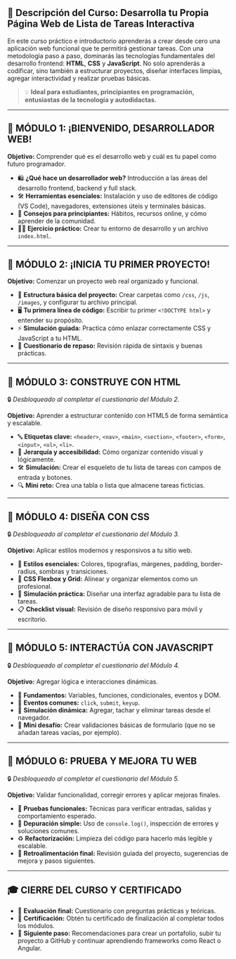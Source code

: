 ## 📘 Descripción del Curso: **Desarrolla tu Propia Página Web de Lista de Tareas Interactiva**

En este curso práctico e introductorio aprenderás a crear desde cero una aplicación web funcional que te permitirá gestionar tareas. Con una metodología paso a paso, dominarás las tecnologías fundamentales del desarrollo frontend: **HTML**, **CSS** y **JavaScript**. No solo aprenderás a codificar, sino también a estructurar proyectos, diseñar interfaces limpias, agregar interactividad y realizar pruebas básicas.

> 💡 **Ideal para estudiantes, principiantes en programación, entusiastas de la tecnología y autodidactas.**

---

## 🔷 MÓDULO 1: **¡BIENVENIDO, DESARROLLADOR WEB!**
**Objetivo:** Comprender qué es el desarrollo web y cuál es tu papel como futuro programador.

- 🛍 **¿Qué hace un desarrollador web?** Introducción a las áreas del desarrollo frontend, backend y full stack.
- 🛠 **Herramientas esenciales:** Instalación y uso de editores de código (VS Code), navegadores, extensiones úteis y terminales básicas.
- 💬 **Consejos para principiantes:** Hábitos, recursos online, y cómo aprender de la comunidad.
- 🧑‍💻 **Ejercicio práctico:** Crear tu entorno de desarrollo y un archivo `index.html`.

---

## 🔷 MÓDULO 2: **¡INICIA TU PRIMER PROYECTO!**
**Objetivo:** Comenzar un proyecto web real organizado y funcional.

- 📁 **Estructura básica del proyecto:** Crear carpetas como `/css`, `/js`, `/images`, y configurar tu archivo principal.
- 🖥️ **Tu primera línea de código:** Escribir tu primer `<!DOCTYPE html>` y entender su propósito.
- ⚡ **Simulación guiada:** Practica cómo enlazar correctamente CSS y JavaScript a tu HTML.
- 📝 **Cuestionario de repaso:** Revisión rápida de sintaxis y buenas prácticas.

---

## 🔷 MÓDULO 3: **CONSTRUYE CON HTML**  
🔒 *Desbloqueado al completar el cuestionario del Módulo 2.*

**Objetivo:** Aprender a estructurar contenido con HTML5 de forma semántica y escalable.

- 🔤 **Etiquetas clave:** `<header>`, `<nav>`, `<main>`, `<section>`, `<footer>`, `<form>`, `<input>`, `<ul>`, `<li>`.
- 🧩 **Jerarquía y accesibilidad:** Cómo organizar contenido visual y lógicamente.
- 🛠️ **Simulación:** Crear el esqueleto de tu lista de tareas con campos de entrada y botones.
- 🔍 **Mini reto:** Crea una tabla o lista que almacene tareas ficticias.

---

## 🔷 MÓDULO 4: **DISEÑA CON CSS**  
🔒 *Desbloqueado al completar el cuestionario del Módulo 3.*

**Objetivo:** Aplicar estilos modernos y responsivos a tu sitio web.

- 🎨 **Estilos esenciales:** Colores, tipografías, márgenes, padding, border-radius, sombras y transiciones.
- 📀 **CSS Flexbox y Grid:** Alinear y organizar elementos como un profesional.
- 🌈 **Simulación práctica:** Diseñar una interfaz agradable para tu lista de tareas.
- 📋 **Checklist visual:** Revisión de diseño responsivo para móvil y escritorio.

---

## 🔷 MÓDULO 5: **INTERACTÚA CON JAVASCRIPT**  
🔒 *Desbloqueado al completar el cuestionario del Módulo 4.*

**Objetivo:** Agregar lógica e interacciones dinámicas.

- 🔄 **Fundamentos:** Variables, funciones, condicionales, eventos y DOM.
- 🔘 **Eventos comunes:** `click`, `submit`, `keyup`.
- 🔁 **Simulación dinámica:** Agregar, tachar y eliminar tareas desde el navegador.
- 🧪 **Mini desafío:** Crear validaciones básicas de formulario (que no se añadan tareas vacías, por ejemplo).

---

## 🔷 MÓDULO 6: **PRUEBA Y MEJORA TU WEB**  
🔒 *Desbloqueado al completar el cuestionario del Módulo 5.*

**Objetivo:** Validar funcionalidad, corregir errores y aplicar mejoras finales.

- 🧪 **Pruebas funcionales:** Técnicas para verificar entradas, salidas y comportamiento esperado.
- 🤛 **Depuración simple:** Uso de `console.log()`, inspección de errores y soluciones comunes.
- ♻️ **Refactorización:** Limpieza del código para hacerlo más legible y escalable.
- 🧠 **Retroalimentación final:** Revisión guiada del proyecto, sugerencias de mejora y pasos siguientes.

---

## 🎓 CIERRE DEL CURSO Y CERTIFICADO

- 📝 **Evaluación final:** Cuestionario con preguntas prácticas y teóricas.
- 📄 **Certificación:** Obtén tu certificado de finalización al completar todos los módulos.
- 🚀 **Siguiente paso:** Recomendaciones para crear un portafolio, subir tu proyecto a GitHub y continuar aprendiendo frameworks como React o Angular.

